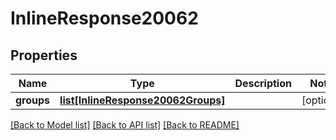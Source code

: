 # InlineResponse20062

## Properties
Name | Type | Description | Notes
------------ | ------------- | ------------- | -------------
**groups** | [**list[InlineResponse20062Groups]**](InlineResponse20062Groups.md) |  | [optional] 

[[Back to Model list]](../README.md#documentation-for-models) [[Back to API list]](../README.md#documentation-for-api-endpoints) [[Back to README]](../README.md)

